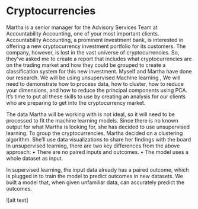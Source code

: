 # Cryptocurrencies
Martha is a senior manager for the Advisory Services Team at Accountability Accounting, one of your most important clients. Accountability Accounting, a prominent investment bank, is interested in offering a new cryptocurrency investment portfolio for its customers. The company, however, is lost in the vast universe of cryptocurrencies. So, they’ve asked me to create a report that includes what cryptocurrencies are on the trading market and how they could be grouped to create a classification system for this new investment.
Myself and Martha have done our  research. We will be using unsupervised Machine learning , We will need to demonstrate   how to process data, how to cluster, how to reduce your dimensions, and how to reduce the principal components using PCA. It’s time to put all these skills to use by creating an analysis for our clients who are preparing to get into the cryptocurrency market.


The data Martha will be working with is not ideal, so it will need to be processed to fit the machine learning models. Since there is no known output for what Martha is looking for, she has decided to use unsupervised learning. To group the cryptocurrencies, Martha decided on a clustering algorithm. She’ll use data visualizations to share her findings with the board
In unsupervised learning, there are two key differences from the above approach:
•	There are no paired inputs and outcomes.
•	The model uses a whole dataset as input.

In supervised learning, the input data already has a paired outcome, which is plugged in to train the model to predict outcomes in new datasets. 
We built  a model that, when given unfamiliar data, can accurately predict the outcomes.
  
![alt text]
